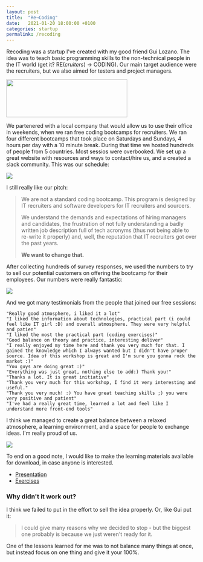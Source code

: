 ```yaml
---
layout: post
title:  "Re→Coding"
date:   2021-01-20 18:00:00 +0100
categories: startup
permalink: /recoding
---
```



Recoding was a startup I've created with my good friend Gui Lozano. 
The idea was to teach basic programming skills to the non-technical people in the IT world (get it? RE(_cruiters_) → CODING).
Our main target audience were the recruiters, but we also aimed for testers and project managers.

<img src="/assets/img/recoding/recoding.png" width="320" height="100">

We partenered with a local company that would allow us to use their office in weekends, when we ran free coding bootcamps for recruiters. We ran four different bootcamps that took place on Saturdays and Sundays, 4 hours per day with a 10 minute break. During that time we hosted hundreds of people from 5 countries. Most sessios were overbooked. We set up a great website with resources and ways to contact/hire us, and a created a slack community. This was our schedule:

<img src="/assets/img/recoding/recoding_schedule.png">

I still really like our pitch:

> We are not a standard coding bootcamp. This program is designed by IT recruiters and software developers for IT recruiters and sourcers.
>
> We understand the demands and expectations of hiring managers and candidates, the frustration of not fully understanding a badly written job description full of tech acronyms (thus not being able to re-write it properly) and, well, the reputation that IT recruiters got over the past years.
>
> __We want to change that.__

After collecting hundreds of survey responses, we used the numbers to try to sell our potential customers on offering the bootcamp for their employees. Our numbers were really fantastic:

<img src="/assets/img/recoding/recoding_numbers.png">

And we got many testimonials from the people that joined our free sessions:

```
"Really good atmosphere, i liked it a lot"
"I liked the information about technologies, practical part (i could feel like IT girl :D) and overall atmosphere. They were very helpful and patien"
"I liked the most the practical part (coding exercises)"
"Good balance on theory and practice, interesting deliver"
"I really enjoyed my time here and thank you very much for that. I gained the knowledge which I always wanted but I didn't have proper source. Idea of this workshop is great and I'm sure you gonna rock the market :)"
"You guys are doing great :)"
"Everything was just great, nothing else to add:) Thank you!"
"Thanks a lot. It is great initiative"
"Thank you very much for this workshop, I find it very interesting and useful."
"Thank you very much! :) You have great teaching skills ;) you were very positive and patient"
"I've had a really great time, learned a lot and feel like I understand more front-end tools"
```

I think we managed to create a great balance between a relaxed atmosphere, a learning environment, and a space for people to exchange ideas. I'm really proud of us.

<img src="/assets/img/recoding/recoding_atmosphere.jpg">

To end on a good note, I would like to make the learning materials available for download, in case anyone is interested.

- <a href="/assets/img/recoding/presentation.pdf" target="_blank">Presentation</a>
- <a href="/assets/img/recoding/exercises.html" target="_blank">Exercises</a>

### Why didn't it work out?

I think we failed to put in the effort to sell the idea properly. Or, like Gui put it:

> I could give many reasons why we decided to stop - but the biggest one probably is because we just weren't ready for it.

One of the lessons learned for me was to not balance many things at once, but instead focus on one thing and give it your 100%.